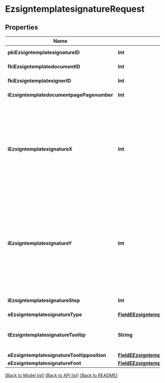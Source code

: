 # EzsigntemplatesignatureRequest

## Properties
Name | Type | Description | Notes
------------ | ------------- | ------------- | -------------
**pkiEzsigntemplatesignatureID** | **Int** | The unique ID of the Ezsigntemplatesignature | [optional] 
**fkiEzsigntemplatedocumentID** | **Int** | The unique ID of the Ezsigntemplatedocument | 
**fkiEzsigntemplatesignerID** | **Int** | The unique ID of the Ezsigntemplatesigner | 
**iEzsigntemplatedocumentpagePagenumber** | **Int** | The page number in the Ezsigntemplatedocument | 
**iEzsigntemplatesignatureX** | **Int** | The X coordinate (Horizontal) where to put the Ezsigntemplatesignature on the page.  Coordinate is calculated at 100dpi (dot per inch). So for example, if you want to put the Ezsigntemplatesignature 2 inches from the left border of the page, you would use \&quot;200\&quot; for the X coordinate. | 
**iEzsigntemplatesignatureY** | **Int** | The Y coordinate (Vertical) where to put the Ezsigntemplatesignature on the page.  Coordinate is calculated at 100dpi (dot per inch). So for example, if you want to put the Ezsigntemplatesignature 3 inches from the top border of the page, you would use \&quot;300\&quot; for the Y coordinate. | 
**iEzsigntemplatesignatureStep** | **Int** | The step when the Ezsigntemplatesigner will be invited to sign | 
**eEzsigntemplatesignatureType** | [**FieldEEzsigntemplatesignatureType**](FieldEEzsigntemplatesignatureType.md) |  | 
**tEzsigntemplatesignatureTooltip** | **String** | A tooltip that will be presented to Ezsigntemplatesigner about the Ezsigntemplatesignature | [optional] 
**eEzsigntemplatesignatureTooltipposition** | [**FieldEEzsigntemplatesignatureTooltipposition**](FieldEEzsigntemplatesignatureTooltipposition.md) |  | [optional] 
**eEzsigntemplatesignatureFont** | [**FieldEEzsigntemplatesignatureFont**](FieldEEzsigntemplatesignatureFont.md) |  | [optional] 

[[Back to Model list]](../README.md#documentation-for-models) [[Back to API list]](../README.md#documentation-for-api-endpoints) [[Back to README]](../README.md)


